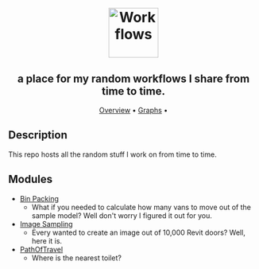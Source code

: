 <h1 align="center">
  <br>
  <img src="https://img.icons8.com/ios-filled/100/000000/workflow.png" alt="Workflows" width="100">
</h1>

<h2 align="center">a place for my random workflows I share from time to time.</h2>

<p align="center">
  <a href="#description">Overview</a> •
  <a href="#modules">Graphs</a> •
</p>

## Description
This repo hosts all the random stuff I work on from time to time.

## Modules
* [Bin Packing](https://github.com/johnpierson/RandomGraphs/tree/master/modules/BinPacking)
  - What if you needed to calculate how many vans to move out of the sample model? Well don't worry I figured it out for you.
* [Image Sampling](https://github.com/johnpierson/RandomGraphs/tree/master/modules/ImageSampling)
  - Every wanted to create an image out of 10,000 Revit doors? Well, here it is.
* [PathOfTravel](https://github.com/johnpierson/RandomGraphs/tree/master/modules/PathOfTravel)
  - Where is the nearest toilet?
